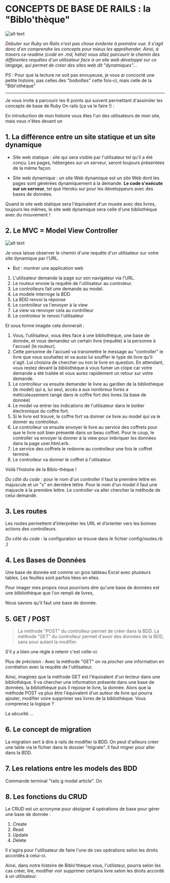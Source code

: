 # CONCEPTS DE BASE DE RAILS : la "Biblo'thèque"

![alt text](http://www.centreculturelirlandais.com/content/cache/content/images/old_library_slider_660_360_s_c1.jpg "Biblo'thèque")

*Débuter sur Ruby on Rails n'est pas chose évidente à première vue. Il s'agit donc d'en comprendre les concepts pour mieux les appréhender. Ainsi, à travers ce readme (codé en .md, héhé) vous allez parcourir le chemin des différentes requêtes d'un utilisateur face à un site web développé sur ce langage, qui permet de créer des sites web dit "dynamiques"...*

PS : Pour que la lecture ne soit pas ennuyeuse, je vous ai concocté une petite histoire, pas celles des "boiboîtes" cette fois-ci, mais celle de la "Bibl'othèque"

-----------------------------------------------

Je vous invite à parcourir les 6 points qui suivent permettant d'assimiler les concepts de base de Ruby On rails (ça va le faire !) : 

En introduction de mon histoire vous êtes l'un des utilisateurs de mon site, mais vous n'êtes devant un 


## 1. La différence entre un site statique et un site dynamique

* Site web statique : site qui sera visible par l'utilisateur tel qu'il a été conçu. Les pages, hébergées sur un serveur, seront toujours présentées de la même façon. 

* Site web dynamique : un site Web dynamique est un site Web dont les pages sont générées dynamiquement à la demande. **Le code s'exécute sur un serveur**, tel que Heroku sur pour les développeurs avec des bases de données.

Quand le site web statique sera l'équivalent d'un musée avec des livres, toujours les mêmes, le site web dynamique sera celle d'une bibliothèque avec du mouvement !


## 2. Le MVC = Model View Controller 

![alt text](http://french.railstutorial.org/images/figures/mvc_detailed-full.png "Chemin MVC")

Je vous laisse observer le chemin d'une requête d'un utilisateur sur votre site dynamique par l'URL.

* But : montrer une application web


1. L'utilisateur demande la page sur son navigateur via l'URL.
2. Le routeur envoie la requête de l'utilisateur au controleur. 
3. Le controlleurs fait une demande au model. 
4. Le modele interroge la BDD
5. La BDD renvoi la réponse
6. Le controlleur va l'envoyer à la view
7. La view va renvoyer cela au contrôleur
8. Le controleur le renvoi  l'utilisateur

Et sous forme imagée cela donnerait :

1. Vous, l'utilisateur, vous êtes face à une bibliothèque, une base de donnée, et vous demandez un certain livre (requête) à la personne à l'accueil (le routeur).
2. Cette personne de l'accueil va transmettre le message au "controller" le livre que vous souhaitez et va aussi lui souffler le type de livre qu'il s'agit. Lui choisira de chercher ou non le livre en question. En attendant, vous restez devant la bibliothèque à vous fumer un clope car votre demande a été traitée et vous aurez rapidement un retour sur votre demande.
3. Le controlleur va ensuite demander le livre au gardien de la bibliothèque (le model) qui a, lui seul, accès à aux nombreux livres a méticuleusement rangé dans le coffre fort des livres (la base de donnée)
4. Le model va entrer les indications de l'utilisateur dans le boitier électronique du coffre fort.
5. Si le livre est trouvé, le coffre fort va donner ce livre au model qui va le donner au controlleur.
6. Le controlleur va ensuite envoyer le livre au service des coffrets pour que le livre soit bien présenté dans un beau coffret. Pour le coup, le controller va envoyer la donner à la view pour imbriquer les données dans la page user.html.erb.
7. Le service des coffrets le redonne au controlleur une fois le coffret terminé.
8. Le controlleur va donner le coffret à l'utilsateur.

Voilà l'histoire de la Biblo-thèque !  


*Du côté du code* : pour le nom d'un controller il faut la première lettre en majuscule et un "s" en dernière lettre.
Pour le nom d'un model il faut une majuscle à la première lettre.
Le controller va aller chercher la méthode de celui demandé.


## 3. Les routes

Les routes permettent d’interpréter les URL et d’orienter vers les bonnes actions des controlleurs. 

*Du côté du code* : la configuration se trouve dans le fichier config/routes.rb ;)



## 4. Les Bases de Données

Une base de donnée est comme un gros tableau Excel avec plusieurs tables. Les feuilles sont parfois liées en elles.

Pour imager mes propos nous pourrions dire qu'une base de données est une blibliothèque que l'on rempli de livres, 

Nous savons qu'il faut une base de donnée. 



## 5. GET / POST

> La méthode "POST" du controlleur permet de créer dans la BDD.
> La méthode "GET" du controlleur permet d'avoir des données de la BDD, sans pour autant la modifier. 

S'il y a bien une règle à retenir c'est celle-ci. 

Plus de précision : Avec la méthode "GET" on va *piocher* une information en corrélation avec la requête de l'utilisateur. 

Ainsi, imaginez que la méthode GET est l'équivalent d'un lecteur dans une bibliothèque. Il va chercher une information présente dans une base de données, la bibliothèque puis il repose le livre, la donnée.
Alors que la méthode POST va plus être l'équivalent d'un auteur de livre qui pourra ajouter, modifier voire supprimer ses livres de la bibliothèque. Vous comprenez la logique ? 

La sécurité ... 


## 6. Le concept de migration

La migration sert à dire à rails de modifier la BDD. 
On peut d'ailleurs créer une table via le fichier dans le dossier "migrate". 
Il faut migrer pour aller dans la BDD.



## 7. Les relations entre les models des BDD

Commande terminal "rails g model article". On  


## 8. Les fonctions du CRUD

Le CRUD est un acronyme pour désigner 4 opérations de base pour gérer une base de donnée : 
1. *C*reate
2. *R*ead
3. *U*pdate
4. *D*elete

Il s'agira pour l'utilisateur de faire l'une de ces opérations selon les droits accordés à celui-ci.

Ainsi, dans notre histoire de Biblo'thèque vous, l'utilisteur, pourra selon les cas créer, lire, modifier voir supprimer certains livre selon les droits accordé à un utilisateur.







